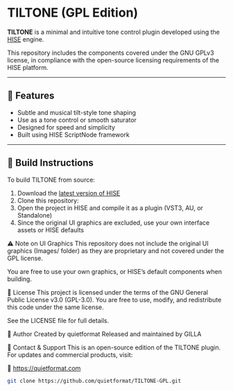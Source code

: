 
# TILTONE (GPL Edition)

**TILTONE** is a minimal and intuitive tone control plugin developed using the [HISE](https://github.com/christophhart/HISE) engine.

This repository includes the components covered under the GNU GPLv3 license, in compliance with the open-source licensing requirements of the HISE platform.

---

## 🧩 Features

- Subtle and musical tilt-style tone shaping  
- Use as a tone control or smooth saturator  
- Designed for speed and simplicity  
- Built using HISE ScriptNode framework  

---

## 🔧 Build Instructions

To build TILTONE from source:

1. Download the [latest version of HISE](https://github.com/christophhart/HISE)
2. Clone this repository:
3. Open the project in HISE and compile it as a plugin (VST3, AU, or Standalone)
4. Since the original UI graphics are excluded, use your own interface assets or HISE defaults

⚠️ Note on UI Graphics
This repository does not include the original UI graphics (Images/ folder)
as they are proprietary and not covered under the GPL license.

You are free to use your own graphics, or HISE’s default components when building.

📜 License
This project is licensed under the terms of the GNU General Public License v3.0 (GPL-3.0).
You are free to use, modify, and redistribute this code under the same license.

See the LICENSE file for full details.

👤 Author
Created by quietformat
Released and maintained by GILLA

💬 Contact & Support
This is an open-source edition of the TILTONE plugin.
For updates and commercial products, visit:

🔗 https://quietformat.com
   ```bash
   git clone https://github.com/quietformat/TILTONE-GPL.git
